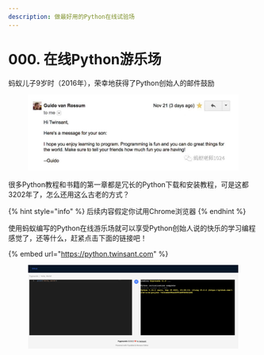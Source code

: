 ```yaml
---
description: 做最好用的Python在线试验场
---
```


# 000. 在线Python游乐场

蚂蚁儿子9岁时（2016年），荣幸地获得了Python创始人的邮件鼓励

<figure><img src=".gitbook/assets/image (2).png" alt=""><figcaption></figcaption></figure>

很多Python教程和书籍的第一章都是冗长的Python下载和安装教程，可是这都3202年了，怎么还用这么古老的方式？

{% hint style="info" %}
后续内容假定你试用Chrome浏览器
{% endhint %}

使用蚂蚁编写的Python在线游乐场就可以享受Python创始人说的快乐的学习编程感觉了，还等什么，赶紧点击下面的链接吧！

{% embed url="https://python.twinsant.com" %}

<figure><img src=".gitbook/assets/image.png" alt=""><figcaption></figcaption></figure>
